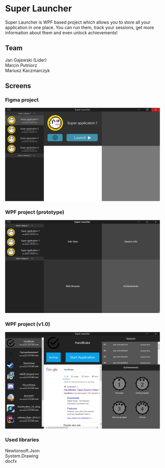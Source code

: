 # Super Launcher

Super Launcher is WPF based project which allows you to store all your application in one place. You can run them, track your sessions, get more information about them and even unlock achievements!

## Team

Jan Gajewski (Lider) <br>
Marcin Putniorz <br>
Mariusz Kaczmarczyk <br>

## Screens

### Figma project
![Main Window](Screens/MainWindow.png)

### WPF project (prototype)
![Main Window WPF](Screens/MainWindowWPF_fix.png)

### WPF project (v1.0)
![Main Window WPF New](Screens/MainWindowWPF_New.png)

### Used libraries

Newtonsoft.Json<br>
System.Drawing<br>
docfx